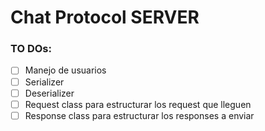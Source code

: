 # Chat Protocol SERVER

### TO DOs:
-[ ] Manejo de usuarios
-[ ] Serializer
-[ ] Deserializer
-[ ] Request class para estructurar los request que lleguen
-[ ] Response class para estructurar los responses a enviar
